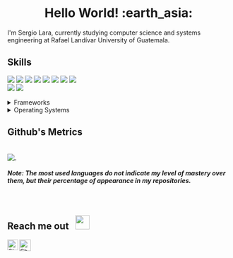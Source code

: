 <h1 align= "center"><b>Hello World! :earth_asia:</b></h1>
I'm Sergio Lara, currently studying computer science and systems engineering at Rafael Landívar University of Guatemala.<br/>

## Skills
<img src="https://img.shields.io/badge/-C%23-blueviolet" /> <img src="https://img.shields.io/badge/-C%2B%2B-blue" /> <img src="https://img.shields.io/badge/-Java-orange" /> <img src="https://img.shields.io/badge/-Assembly-lightgrey" /> <img src="https://img.shields.io/badge/-Python-yellow" /> <img src="https://img.shields.io/badge/-HTML-orange" />
<img src="https://img.shields.io/badge/-CSS-informational" /> <img src="https://img.shields.io/badge/-JavaScript-yellow" />
</br>
<img src="https://img.shields.io/badge/-PostgreSQL-%20%23336791" /> <img src="https://img.shields.io/badge/-MSSQL-blue" />
<details>
	<summary>Frameworks</summary>
	<ul>
		<li>.NET</li>
		<li>ASP.NET</li>
		<li>DJango</li>
		<li>Flask</li>
	</ul>
</details>
<details>
	<summary>Operating Systems</summary>
	<ul>
		<li>Windows Server</li>
		<li>SUSE Linux Enterprise Server (SLES)</li>
	</ul>
</details>

## Github's Metrics
<br>
<a href="https://github.com/srgiola/github-readme-stats">
  <img align="center" src="https://github-readme-stats.vercel.app/api/top-langs/?username=srgiola&layout=compact&theme=default" />
</a> &nbsp;&nbsp;&nbsp;&nbsp;&nbsp;&nbsp;&nbsp;&nbsp;&nbsp;&nbsp;&nbsp;&nbsp;
<h5>Note: The most used languages do not indicate my level of mastery over them, but their percentage of appearance in my repositories. </h5>
<br>

## Reach me out &nbsp; <img src="https://github.com/TheDudeThatCode/TheDudeThatCode/blob/master/Assets/Handshake.gif" height="32px">
<a href="https://www.linkedin.com/in/sergiola/">
    <img align="left" alt="Shubhamdeep Jha | Linkedin" width="24px" src="https://github.com/TheDudeThatCode/TheDudeThatCode/blob/master/Assets/Linkedin.svg" />
  </a>
  <a href="mailto:srgiolarav@gmail.com">
    <img align="left" alt="Shubhamdeep Jha | Gmail" width="26px" src="https://github.com/TheDudeThatCode/TheDudeThatCode/blob/master/Assets/Gmail.svg" />
  </a>

